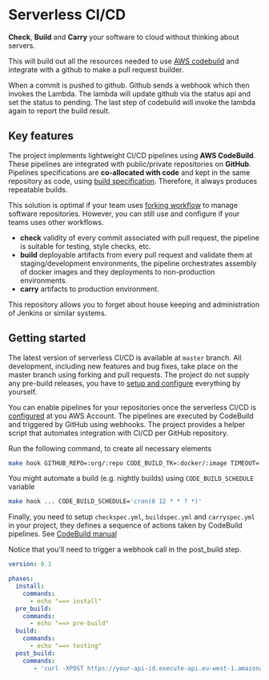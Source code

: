 # Serverless CI/CD

**Check**, **Build** and **Carry** your software to cloud without thinking about servers. 

This will build out all the resources needed to use 
[AWS codebuild](https://aws.amazon.com/codebuild/) and integrate
with a github to make a pull request builder.

When a commit is pushed to github.  Github sends a webhook
which then invokes the Lambda. The lambda will update github
via the status api and set the status to pending. The last step
of codebuild will invoke the lambda again to report the build result.


## Key features

The project implements lightweight CI/CD pipelines using **AWS CodeBuild**. These pipelines are
integrated with public/private repositories on **GitHub**. Pipelines specifications are
**co-allocated with code** and kept in the same repository as code, using [build specification](https://docs.aws.amazon.com/codebuild/latest/userguide/build-spec-ref.html). Therefore, it always
produces repeatable builds.

This solution is optimal if your team uses [forking workflow](doc/workflow.md) to manage software repositories. However, you can still use and configure if your teams uses other workflows.

* **check** validity of every commit associated with pull request, the pipeline is suitable for testing, style checks, etc.
* **build** deployable artifacts from every pull request and validate them at staging/development environments, the pipeline orchestrates assembly of docker images and they deployments to non-production environments. 
* **carry** artifacts to production environment.

This repository allows you to forget about house keeping and administration of Jenkins or similar systems.


## Getting started

The latest version of serverless CI/CD is available at `master` branch. All development, including new features and bug fixes, take place on the master branch using forking and pull requests. The project do not supply any pre-build releases, you have to [setup and configure](doc/setup.md) everything by yourself. 

You can enable pipelines for your repositories once the serverless CI/CD is [configured](doc/setup.md) at you AWS Account. The pipelines are executed by CodeBuild and triggered by GitHub using webhooks. The project provides a helper script that automates integration with CI/CD per GitHub repository.

Run the following command, to create all necessary elements 
```bash
make hook GITHUB_REPO=:org/:repo CODE_BUILD_TK=:docker/:image TIMEOUT=:sec
```
You might automate a build (e.g. nightly builds) using `CODE_BUILD_SCHEDULE` variable

```bash
make hook ... CODE_BUILD_SCHEDULE='cron(0 12 * * ? *)'
```

Finally, you need to setup `checkspec.yml`, `buildspec.yml` and `carryspec.yml` in your project, they defines a sequence of actions taken by CodeBuild pipelines. See [CodeBuild manual](http://docs.aws.amazon.com/codebuild/latest/userguide/build-spec-ref.html)

Notice that you'll need to trigger a webhook call in the post_build step.

```YAML
version: 0.1

phases:
  install:
    commands:
      - echo "==> install"
  pre_build:
    commands:
      - echo "==> pre-build"
  build:
    commands:
      - echo "==> testing"
  post_build:
    commands:
       - 'curl -XPOST https://your-api-id.execute-api.eu-west-1.amazonaws.com/webhook -d "{\"build\": \"$CODEBUILD_BUILD_ID\"}"'
```
